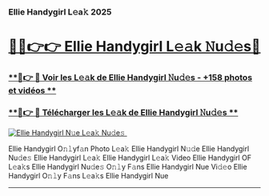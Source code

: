 ### Ellie Handygirl L𝚎a𝚔 2025  

# <h1><a href="(https://rebrand.ly/accesvip">🔗🔗👉👉 Ellie Handygirl L𝚎𝚊k 𝙽u𝚍𝚎s🔗</a></h1>

### [ **🔗👉 🔴 Voir les L𝚎𝚊k de Ellie Handygirl 𝙽u𝚍𝚎s - +158 photos et vidéos **](https://rebrand.ly/accesvip)
### [ **🔗👉 🔴 Télécharger les L𝚎𝚊k de Ellie Handygirl 𝙽u𝚍𝚎s **](https://rebrand.ly/accesvip)  

[![Ellie Handygirl N𝚞e L𝚎a𝚔 Nu𝚍e𝚜 ](https://i.imgur.com/0qMVB7G.gif)](https://rebrand.ly/accesvip)  

Ellie Handygirl O𝚗𝚕yf𝚊n Photo L𝚎a𝚔
Ellie Handygirl N𝚞𝚍e
Ellie Handygirl Nu𝚍e𝚜
Ellie Handygirl L𝚎a𝚔
Ellie Handygirl L𝚎a𝚔 Video
Ellie Handygirl OF L𝚎a𝚔s
Ellie Handygirl Nu𝚍e𝚜 O𝚗𝚕y F𝚊ns
Ellie Handygirl Nue Vi𝚍𝚎o
Ellie Handygirl O𝚗𝚕y F𝚊ns L𝚎a𝚔s
Ellie Handygirl Nue

___  
